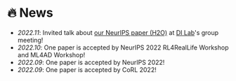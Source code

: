 # 🔥 News
- *2022.11*: Invited talk about [our NeurIPS paper (H2O)](https://nips.cc/virtual/2022/poster/54412) at [DI Lab](https://people.iiis.tsinghua.edu.cn/~dilab/)'s group meeting!
- *2022.10*: One paper is accepted by NeurIPS 2022 RL4RealLife Workshop and ML4AD Workshop!
- *2022.09*: One paper is accepted by NeurIPS 2022!
- *2022.09*: One paper is accepted by CoRL 2022!
